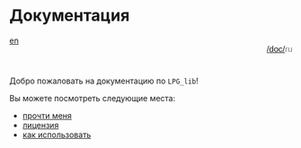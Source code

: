 # Документация

<div style="display: flex; justify-content: space-between; margin-bottom: 25px">
  <a href="/doc/index.md">en</a>
  <p style="text-align: right; color: gray; font-size: 15px; font-family: 'Jetbrains Mono', Arial"><a href="/README.md">/</a><a href="/doc/index.md">doc/</a>ru</p>
</div>

Добро пожаловать на документацию по `LPG_lib`!

Вы можете посмотреть следующие места:

+ [прочти меня](/README.md)
+ [лицензия](/LICENCE.md)
+ [как использовать](/doc/ru/how_to_use.md)